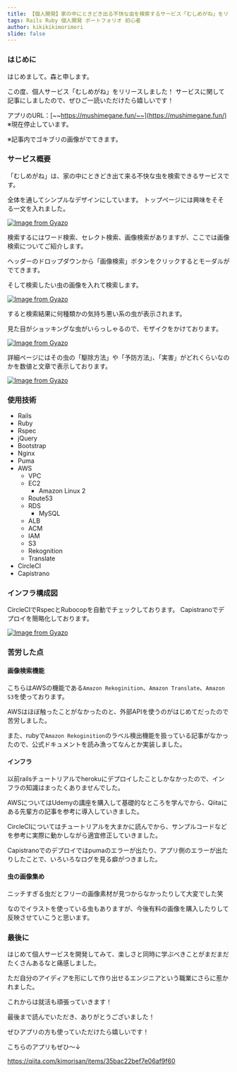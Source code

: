 ```yaml
---
title: 【個人開発】家の中にときどき出る不快な虫を検索するサービス「むしめがね」をリリースしました。
tags: Rails Ruby 個人開発 ポートフォリオ 初心者
author: kikikikimorimori
slide: false
---
```

### はじめに
はじめまして。森と申します。

この度、個人サービス「むしめがね」をリリースしました！
サービスに関して記事にしましたので、ぜひご一読いただけたら嬉しいです！

アプリのURL：[~~https://mushimegane.fun/~~](https://mushimegane.fun/)
※現在停止しています。

※記事内でゴキブリの画像がでてきます。

### サービス概要
「むしめがね」は、家の中にときどき出て来る不快な虫を検索できるサービスです。

全体を通してシンプルなデザインにしています。
トップページには興味をそそる一文を入れました。

[![Image from Gyazo](https://i.gyazo.com/c26f6f97c70920898bc80fa758839c93.png)](https://gyazo.com/c26f6f97c70920898bc80fa758839c93)

検索するにはワード検索、セレクト検索、画像検索がありますが、ここでは画像検索についてご紹介します。

ヘッダーのドロップダウンから「画像検索」ボタンをクリックするとモーダルがでてきます。

そして検索したい虫の画像を入れて検索します。

[![Image from Gyazo](https://i.gyazo.com/d3628f434de250827f9d95813080f165.png)](https://gyazo.com/d3628f434de250827f9d95813080f165)

すると検索結果に何種類かの気持ち悪い系の虫が表示されます。

見た目がショッキングな虫がいらっしゃるので、モザイクをかけております。

[![Image from Gyazo](https://i.gyazo.com/04059db1826ae8c3ef3e2b36334816bd.png)](https://gyazo.com/04059db1826ae8c3ef3e2b36334816bd)

詳細ページにはその虫の「駆除方法」や「予防方法」、「実害」がどれくらいなのかを数値と文章で表示しております。

[![Image from Gyazo](https://i.gyazo.com/f447ef814b53f0c5e1b9bd9cb773b788.png)](https://gyazo.com/f447ef814b53f0c5e1b9bd9cb773b788)


### 使用技術
- Rails
- Ruby
- Rspec
- jQuery
- Bootstrap
- Nginx
- Puma
- AWS
  - VPC
  - EC2
     - Amazon Linux 2
  - Route53
  - RDS
     - MySQL
  - ALB
  - ACM
  - IAM
  - S3
  - Rekognition
  - Translate
- CircleCI
- Capistrano

### インフラ構成図
CircleCIでRspecとRubocopを自動でチェックしております。
Capistranoでデプロイを簡略化しております。

[![Image from Gyazo](https://i.gyazo.com/c6f5c2113c264ed5704732bd87863e59.png)](https://gyazo.com/c6f5c2113c264ed5704732bd87863e59)

### 苦労した点

#### 画像検索機能
こちらはAWSの機能である`Amazon Rekoginition`、`Amazon Translate`、`Amazon S3`を使っております。

AWSはほぼ触ったことがなかったのと、外部APIを使うのがはじめてだったので苦労しました。

また、rubyで`Amazon Rekoginition`のラベル検出機能を扱っている記事がなかったので、公式ドキュメントを読み漁ってなんとか実装しました。

#### インフラ
以前railsチュートリアルでherokuにデプロイしたことしかなかったので、インフラの知識はまったくありませんでした。

AWSについてはUdemyの講座を購入して基礎的なところを学んでから、Qiitaにある先輩方の記事を参考に導入していきました。

CircleCIについてはチュートリアルを大まかに読んでから、サンプルコードなどを参考に実際に動かしながら適宜修正していきました。

Capistranoでのデプロイではpumaのエラーが出たり、アプリ側のエラーが出たりしたことで、いろいろなログを見る癖がつきました。

#### 虫の画像集め

ニッチすぎる虫だとフリーの画像素材が見つからなかったりして大変でした笑

なのでイラストを使っている虫もありますが、今後有料の画像を購入したりして反映させていこうと思います。


### 最後に

はじめて個人サービスを開発してみて、楽しさと同時に学ぶべきことがまだまだたくさんあるなと痛感しました。

ただ自分のアイディアを形にして作り出せるエンジニアという職業にさらに惹かれました。

これからは就活も頑張っていきます！

最後まで読んでいただき、ありがとうございました！

ぜひアプリの方も使っていただけたら嬉しいです！

こちらのアプリもぜひ〜↓

https://qiita.com/kimorisan/items/35bac22bef7e06af9f60

